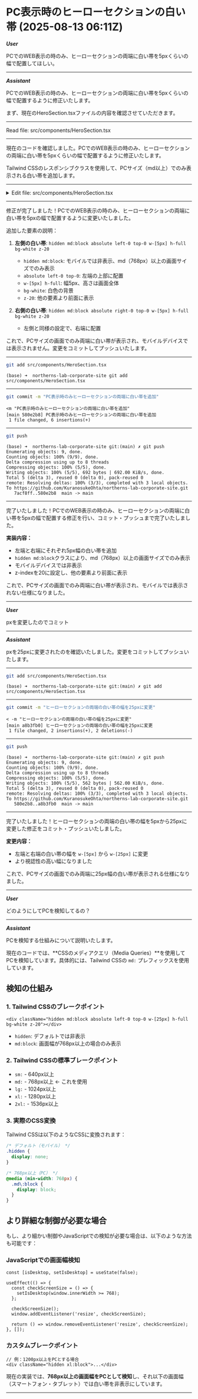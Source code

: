 <!-- Generated by SpecStory -->

# PC表示時のヒーローセクションの白い帯 (2025-08-13 06:11Z)

_**User**_

PCでのWEB表示の時のみ、ヒーローセクションの両端に白い帯を5pxくらいの幅で配置してほしい。

---

_**Assistant**_

PCでのWEB表示の時のみ、ヒーローセクションの両端に白い帯を5pxくらいの幅で配置するように修正いたします。

まず、現在のHeroSection.tsxファイルの内容を確認させていただきます。


---

Read file: src/components/HeroSection.tsx

---

現在のコードを確認しました。PCでのWEB表示の時のみ、ヒーローセクションの両端に白い帯を5pxくらいの幅で配置するように修正いたします。

Tailwind CSSのレスポンシブクラスを使用して、PCサイズ（md以上）でのみ表示される白い帯を追加します。


---

<details><summary>Edit file: src/components/HeroSection.tsx</summary>

PCでのWEB表示の時のみ、ヒーローセクションの両端に白い帯を5pxくらいの幅で配置するため、md:以上のブレークポイントで表示される左右の白い帯を追加します。

**Chunk 1**
Lines added: 6, lines removed: undefined

```diff
@@ -24,4 +24,10 @@
        {/* Dark Overlay for Better Text Readability */}
        <div className="absolute inset-0 bg-black/40 -z-10"></div>
+       
+       {/* Left White Band - PC Only */}
+       <div className="hidden md:block absolute left-0 top-0 w-[5px] h-full bg-white z-20"></div>
+       
+       {/* Right White Band - PC Only */}
+       <div className="hidden md:block absolute right-0 top-0 w-[5px] h-full bg-white z-20"></div>
        
        {/* Content Container */}
```

</details>

---

修正が完了しました！PCでのWEB表示の時のみ、ヒーローセクションの両端に白い帯を5pxの幅で配置するように変更いたしました。

追加した要素の説明：

1. **左側の白い帯**: `hidden md:block absolute left-0 top-0 w-[5px] h-full bg-white z-20`
   - `hidden md:block`: モバイルでは非表示、md（768px）以上の画面サイズでのみ表示
   - `absolute left-0 top-0`: 左端の上部に配置
   - `w-[5px] h-full`: 幅5px、高さは画面全体
   - `bg-white`: 白色の背景
   - `z-20`: 他の要素より前面に表示

2. **右側の白い帯**: `hidden md:block absolute right-0 top-0 w-[5px] h-full bg-white z-20`
   - 左側と同様の設定で、右端に配置

これで、PCサイズの画面でのみ両端に白い帯が表示され、モバイルデバイスでは表示されません。変更をコミットしてプッシュいたします。


---

```bash
git add src/components/HeroSection.tsx
```

```
(base) ➜  northerns-lab-corporate-site git add src/components/HeroSection.tsx
```

---

```bash
git commit -m "PC表示時のみヒーローセクションの両端に白い帯を追加"
```

```
<m "PC表示時のみヒーローセクションの両端に白い帯を追加"
[main 580e2b8] PC表示時のみヒーローセクションの両端に白い帯を追加
 1 file changed, 6 insertions(+)
```

---

```bash
git push
```

```
(base) ➜  northerns-lab-corporate-site git:(main) ✗ git push
Enumerating objects: 9, done.
Counting objects: 100% (9/9), done.
Delta compression using up to 8 threads
Compressing objects: 100% (5/5), done.
Writing objects: 100% (5/5), 692 bytes | 692.00 KiB/s, done.
Total 5 (delta 3), reused 0 (delta 0), pack-reused 0
remote: Resolving deltas: 100% (3/3), completed with 3 local objects.
To https://github.com/KuranosukeOhta/northerns-lab-corporate-site.git
   7acf8ff..580e2b8  main -> main
```

---

完了いたしました！PCでのWEB表示の時のみ、ヒーローセクションの両端に白い帯を5pxの幅で配置する修正を行い、コミット・プッシュまで完了いたしました。

**実装内容：**
- 左端と右端にそれぞれ5px幅の白い帯を追加
- `hidden md:block`クラスにより、md（768px）以上の画面サイズでのみ表示
- モバイルデバイスでは非表示
- z-indexを20に設定し、他の要素より前面に表示

これで、PCサイズの画面でのみ両端に白い帯が表示され、モバイルでは表示されない仕様になりました。

---

_**User**_

pxを変更したのでコミット

---

_**Assistant**_

pxを25pxに変更されたのを確認いたしました。変更をコミットしてプッシュいたします。


---

```bash
git add src/components/HeroSection.tsx
```

```
(base) ➜  northerns-lab-corporate-site git:(main) ✗ git add src/components/HeroSection.tsx
```

---

```bash
git commit -m "ヒーローセクションの両端の白い帯の幅を25pxに変更"
```

```
< -m "ヒーローセクションの両端の白い帯の幅を25pxに変更"
[main a8b3fb0] ヒーローセクションの両端の白い帯の幅を25pxに変更
 1 file changed, 2 insertions(+), 2 deletions(-)
```

---

```bash
git push
```

```
(base) ➜  northerns-lab-corporate-site git:(main) ✗ git push
Enumerating objects: 9, done.
Counting objects: 100% (9/9), done.
Delta compression using up to 8 threads
Compressing objects: 100% (5/5), done.
Writing objects: 100% (5/5), 562 bytes | 562.00 KiB/s, done.
Total 5 (delta 3), reused 0 (delta 0), pack-reused 0
remote: Resolving deltas: 100% (3/3), completed with 3 local objects.
To https://github.com/KuranosukeOhta/northerns-lab-corporate-site.git
   580e2b8..a8b3fb0  main -> main
```

---

完了いたしました！ヒーローセクションの両端の白い帯の幅を5pxから25pxに変更した修正をコミット・プッシュいたしました。

**変更内容：**
- 左端と右端の白い帯の幅を `w-[5px]` から `w-[25px]` に変更
- より視認性の高い幅になりました

これで、PCサイズの画面でのみ両端に25px幅の白い帯が表示される仕様になりました。

---

_**User**_

どのようにしてPCを検知してるの？

---

_**Assistant**_

PCを検知する仕組みについて説明いたします。

現在のコードでは、**CSSのメディアクエリ（Media Queries）**を使用してPCを検知しています。具体的には、Tailwind CSSの `md:` プレフィックスを使用しています。

## 検知の仕組み

### 1. Tailwind CSSのブレークポイント
```tsx
<div className="hidden md:block absolute left-0 top-0 w-[25px] h-full bg-white z-20"></div>
```

- `hidden`: デフォルトでは非表示
- `md:block`: 画面幅が768px以上の場合のみ表示

### 2. Tailwind CSSの標準ブレークポイント
- `sm:` - 640px以上
- `md:` - 768px以上 ← これを使用
- `lg:` - 1024px以上
- `xl:` - 1280px以上
- `2xl:` - 1536px以上

### 3. 実際のCSS変換
Tailwind CSSは以下のようなCSSに変換されます：

```css
/* デフォルト（モバイル） */
.hidden {
  display: none;
}

/* 768px以上（PC） */
@media (min-width: 768px) {
  .md\:block {
    display: block;
  }
}
```

## より詳細な制御が必要な場合

もし、より細かい制御やJavaScriptでの検知が必要な場合は、以下のような方法も可能です：

### JavaScriptでの画面幅検知
```tsx
const [isDesktop, setIsDesktop] = useState(false);

useEffect(() => {
  const checkScreenSize = () => {
    setIsDesktop(window.innerWidth >= 768);
  };
  
  checkScreenSize();
  window.addEventListener('resize', checkScreenSize);
  
  return () => window.removeEventListener('resize', checkScreenSize);
}, []);
```

### カスタムブレークポイント
```tsx
// 例：1200px以上をPCとする場合
<div className="hidden xl:block">...</div>
```

現在の実装では、**768px以上の画面幅をPCとして検知**し、それ以下の画面幅（スマートフォン・タブレット）では白い帯を非表示にしています。

---

